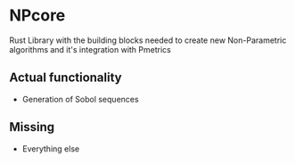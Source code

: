 # NPcore
Rust Library with the building blocks needed to create new Non-Parametric algorithms and it's integration with Pmetrics

## Actual functionality

* Generation of Sobol sequences

## Missing

* Everything else
